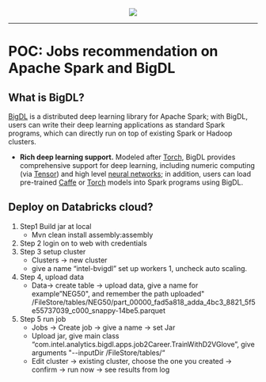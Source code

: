 <div align="center">
  <img src="https://github.com/bigdl-project/bigdl-project.github.io/blob/master/img/bigdl-logo-bw.jpg"><br>
</div>

--------

# POC: Jobs recommendation on Apache Spark and BigDL

## What is BigDL?
[BigDL](https://github.com/intel-analytics/BigDL/) is a distributed deep learning library for Apache Spark; with BigDL, users can write their deep learning applications as standard Spark programs, which can directly run on top of existing Spark or Hadoop clusters.
* **Rich deep learning support.** Modeled after [Torch](http://torch.ch/), BigDL provides comprehensive support for deep learning, including numeric computing (via [Tensor](https://github.com/intel-analytics/BigDL/tree/master/spark/dl/src/main/scala/com/intel/analytics/bigdl/tensor)) and high level [neural networks](https://github.com/intel-analytics/BigDL/tree/master/spark/dl/src/main/scala/com/intel/analytics/bigdl/nn); in addition, users can load pre-trained [Caffe](http://caffe.berkeleyvision.org/) or [Torch](http://torch.ch/) models into Spark programs using BigDL.


## Deploy on Databricks cloud?
1. Step1 Build jar at local
    * Mvn clean install assembly:assembly
2. Step 2 login on to web with credentials
3. Step 3 setup cluster
    * Clusters -> new cluster
    * give a name “intel-bvigdl” set up workers 1, uncheck auto scaling. 
4. Step 4, upload data
    * Data-> create table -> upload data, give a name for example”NEG50", and remember the path uploaded"  /FileStore/tables/NEG50/part_00000_fad5a818_adda_4bc3_8821_5f5e55737039_c000_snappy-14be5.parquet
5. Step 5 run job
    * Jobs -> Create job -> give a name -> set Jar
    * Upload jar, give main class “com.intel.analytics.bigdl.apps.job2Career.TrainWithD2VGlove”, give arguments "--inputDir /FileStore/tables/“
    * Edit cluster -> existing cluster, choose the one you created -> confirm -> run now -> see results from log

